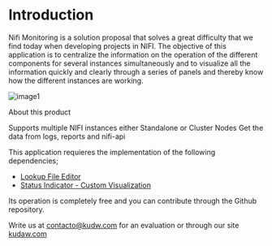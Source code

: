 # Introduction

Nifi Monitoring is a solution proposal that solves a great difficulty that we find today when developing projects in NIFI. The objective of this application is to centralize the information on the operation of the different components for several instances simultaneously and to visualize all the information quickly and clearly through a series of panels and thereby know how the different instances are working.

![image1](/assets/images/splunk/nifi_home.png)

About this product

Supports multiple NIFI instances either Standalone or Cluster Nodes
Get the data from logs, reports and nifi-api

This application requieres the implementation of the following dependencies;

- [Lookup File Editor](https://splunkbase.splunk.com/app/1724/)
- [Status Indicator - Custom Visualization](https://splunkbase.splunk.com/app/3119/)

Its operation is completely free and you can contribute through the Github repository.

Write us at contacto@kudw.com for an evaluation or through our site [kudaw.com](https://www.kudaw.com/en/contact)
